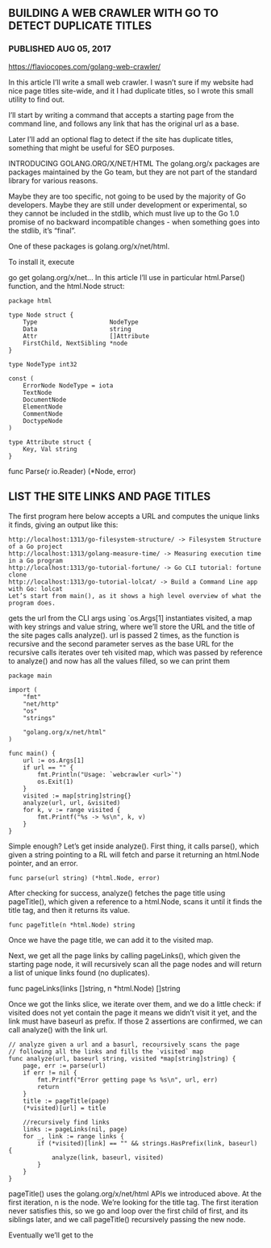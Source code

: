 
## BUILDING A WEB CRAWLER WITH GO TO DETECT DUPLICATE TITLES
### PUBLISHED AUG 05, 2017

https://flaviocopes.com/golang-web-crawler/



In this article I’ll write a small web crawler. I wasn’t sure if my website had nice 
page titles site-wide, and it I had duplicate titles, so I wrote this small utility to find out.

I’ll start by writing a command that accepts a starting page from the command line, 
and follows any link that has the original url as a base.

Later I’ll add an optional flag to detect if the site has duplicate titles, something that might be useful for SEO purposes.

INTRODUCING GOLANG.ORG/X/NET/HTML
The golang.org/x packages are packages maintained by the Go team, but they are not part of the standard library for various reasons.

Maybe they are too specific, not going to be used by the majority of Go developers. Maybe they are still under development 
or experimental, so they cannot be included in the stdlib, which must live up to the Go 1.0 promise of no backward 
incompatible changes - when something goes into the stdlib, it’s “final”.

One of these packages is golang.org/x/net/html.

To install it, execute

go get golang.org/x/net...
In this article I’ll use in particular html.Parse() function, and the html.Node struct:

```golang
package html

type Node struct {
    Type                    NodeType
    Data                    string
    Attr                    []Attribute
    FirstChild, NextSibling *node
}

type NodeType int32

const (
    ErrorNode NodeType = iota
    TextNode
    DocumentNode
    ElementNode
    CommentNode
    DoctypeNode
)

type Attribute struct {
    Key, Val string
}
```

func Parse(r io.Reader) (*Node, error)

## LIST THE SITE LINKS AND PAGE TITLES


The first program here below accepts a URL and computes the unique links it finds, giving an output like this:

```
http://localhost:1313/go-filesystem-structure/ -> Filesystem Structure of a Go project
http://localhost:1313/golang-measure-time/ -> Measuring execution time in a Go program
http://localhost:1313/go-tutorial-fortune/ -> Go CLI tutorial: fortune clone
http://localhost:1313/go-tutorial-lolcat/ -> Build a Command Line app with Go: lolcat
Let’s start from main(), as it shows a high level overview of what the program does.
```

gets the url from the CLI args using `os.Args[1]
instantiates visited, a map with key strings and value string, where we’ll store the URL and the title of the site pages
calls analyze(). url is passed 2 times, as the function is recursive and the second parameter serves as the base URL for the recursive calls
iterates over teh visited map, which was passed by reference to analyze() and now has all the values filled, so we can print them

```golang
package main

import (
	"fmt"
	"net/http"
	"os"
	"strings"

	"golang.org/x/net/html"
)

func main() {
	url := os.Args[1]
	if url == "" {
		fmt.Println("Usage: `webcrawler <url>`")
		os.Exit(1)
	}
	visited := map[string]string{}
	analyze(url, url, &visited)
	for k, v := range visited {
		fmt.Printf("%s -> %s\n", k, v)
	}
}
```


Simple enough? Let’s get inside analyze(). First thing, it calls parse(), which given a string pointing to a 
RL will fetch and parse it returning an html.Node pointer, and an error.

```
func parse(url string) (*html.Node, error)
```

After checking for success, analyze() fetches the page title using pageTitle(), which given a reference to 
a html.Node, scans it until it finds the title tag, and then it returns its value.

```
func pageTitle(n *html.Node) string
```

Once we have the page title, we can add it to the visited map.

Next, we get all the page links by calling pageLinks(), which given the starting page node,
 it will recursively scan all the page nodes and will return a list of unique links found (no duplicates).

func pageLinks(links []string, n *html.Node) []string

Once we got the links slice, we iterate over them, and we do a little check: if visited does not yet 
contain the page it means we didn’t visit it yet, and the link must have baseurl as prefix. If those 
2 assertions are confirmed, we can call analyze() with the link url.

```golang
// analyze given a url and a basurl, recoursively scans the page
// following all the links and fills the `visited` map
func analyze(url, baseurl string, visited *map[string]string) {
	page, err := parse(url)
	if err != nil {
		fmt.Printf("Error getting page %s %s\n", url, err)
		return
	}
	title := pageTitle(page)
	(*visited)[url] = title

	//recursively find links
	links := pageLinks(nil, page)
	for _, link := range links {
		if (*visited)[link] == "" && strings.HasPrefix(link, baseurl) {
			analyze(link, baseurl, visited)
		}
	}
}
```

pageTitle() uses the golang.org/x/net/html APIs we introduced above. At the first iteration, n is the <html> 
node. We’re looking for the title tag. The first iteration never satisfies this, so we go and loop over the
 first child of <html> first, and its siblings later, and we call pageTitle() recursively passing the new node.

Eventually we’ll get to the <title> tag: an html.Node instance with Type equal to html.ElementNode (see above) 
and Data equal to title, and we return its content by accessing its FirstChild.Data property

```golang
// pageTitle given a reference to a html.Node, scans it until it
// finds the title tag, and returns its value
func pageTitle(n *html.Node) string {
	var title string
	if n.Type == html.ElementNode && n.Data == "title" {
		return n.FirstChild.Data
	}
	for c := n.FirstChild; c != nil; c = c.NextSibling {
		title = pageTitle(c)
		if title != "" {
			break
		}
	}
	return title
}
```

pageLinks() is not much different than pageTitle(), except that it does not stop when it finds the first 
item, but looks up every link, so we must pass the links slice as a parameter for this recursive function.
 Links are discovered by checking the html.Node has html.ElementNode Type, Data must be a and also they 
 must have an Attr with Key href, as otherwise it could be an anchor.

```golang
// pageLinks will recursively scan a `html.Node` and will return
// a list of links found, with no duplicates
func pageLinks(links []string, n *html.Node) []string {
	if n.Type == html.ElementNode && n.Data == "a" {
		for _, a := range n.Attr {
			if a.Key == "href" {
				if !sliceContains(links, a.Val) {
					links = append(links, a.Val)
				}
			}
		}
	}
	for c := n.FirstChild; c != nil; c = c.NextSibling {
		links = pageLinks(links, c)
	}
	return links
}
sliceContains() is a utility function called by pageLinks() to check uniquiness in the slice.

// sliceContains returns true if `slice` contains `value`
func sliceContains(slice []string, value string) bool {
	for _, v := range slice {
		if v == value {
			return true
		}
	}
	return false
}
```

The last function is parse(). It uses the http stdlib functionality to get the contents of a URL
(http.Get()) and then uses the golang.org/x/net/html html.Parse() API to parse the response body
 from the HTTP request, returning an html.Node reference.


```golang
// parse given a string pointing to a URL will fetch and parse it
// returning an html.Node pointer
func parse(url string) (*html.Node, error) {
	r, err := http.Get(url)
	if err != nil {
		return nil, fmt.Errorf("Cannot get page")
	}
	b, err := html.Parse(r.Body)
	if err != nil {
		return nil, fmt.Errorf("Cannot parse page")
	}
	return b, err
}
```

## DETECT DUPLICATE TITLES
Since I want to use a command line flag to check for duplicates, I’m going to change slightly how 
the URL is passed to the program: instead of using os.Args, I’ll pass the URL using a flag too.

This is the modified main() function, with flags parsing before doing the usual work of preparing 
the analyze() execution and printing of values. In addition, at the end there’s a check for the dup 
boolean flag, and if true it runs checkDuplicates().

```golang
import (
	"flag"
//...
)


func main() {
	var url string
	var dup bool
	flag.StringVar(&url, "url", "", "the url to parse")
	flag.BoolVar(&dup, "dup", false, "if set, check for duplicates")
	flag.Parse()

	if url == "" {
		flag.PrintDefaults()
		os.Exit(1)
	}

	visited := map[string]string{}
	analyze(url, url, &visited)
	for link, title := range visited {
		fmt.Printf("%s -> %s\n", link, title)
	}

	if dup {
		checkDuplicates(&visited)
	}
}
```

checkDuplicates takes the map of url -> titles and iterates on it to build its own uniques map,
that this time has the page title as key, so we can simply check for uniques[title] == ""
to determine if a title is already there, and we can access the first page that was entered with that title by printing uniques[title].

```golang
// checkDuplicates scans the visited map for pages with duplicate titles
// and writes a report
func checkDuplicates(visited *map[string]string) {
	found := false
	uniques := map[string]string{}
	fmt.Printf("\nChecking duplicates..\n")
	for link, title := range *visited {
		if uniques[title] == "" {
			uniques[title] = link
		} else {
			found = true
			fmt.Printf("Duplicate title \"%s\" in %s but already found in %s\n", title, link, uniques[title])
		}
	}

	if !found {
		fmt.Println("No duplicates were found 😇")
	}
}
```

### WRAPPING UP
That’s it for this article! This crawler can be expanded to provide much more functionality, 
maybe soon I’ll cover some more site crawling utilities.

### CREDITS
The Go Programming Language book by Donovan and Kernighan uses a web crawler as an example
 throughout the book, changing it in different chapters to introduce new concepts.
 The code provided in this article takes inspiration from the book.
